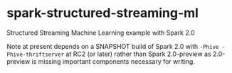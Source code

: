 # spark-structured-streaming-ml
Structured Streaming Machine Learning example with Spark 2.0

Note at present depends on a SNAPSHOT build of Spark 2.0 with `-Phive -Phive-thriftserver` at RC2 (or later) rather than Spark 2.0-preview as 2.0-preview is missing important components necessary for writing.